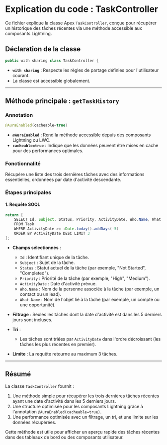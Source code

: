 # Explication du code : TaskController

Ce fichier explique la classe Apex `TaskController`, conçue pour récupérer un historique des tâches récentes via une méthode accessible aux composants Lightning.

## Déclaration de la classe
```java
public with sharing class TaskController {
```
- **`with sharing`** : Respecte les règles de partage définies pour l'utilisateur courant.
- La classe est accessible globalement.

---

## Méthode principale : `getTaskHistory`

### Annotation
```java
@AuraEnabled(cacheable=true)
```
- **`@AuraEnabled`** : Rend la méthode accessible depuis des composants Lightning ou LWC.
- **`cacheable=true`** : Indique que les données peuvent être mises en cache pour des performances optimales.

### Fonctionnalité
Récupère une liste des trois dernières tâches avec des informations essentielles, ordonnées par date d'activité descendante.

### Étapes principales

#### 1. Requête SOQL
```java
return [
    SELECT Id, Subject, Status, Priority, ActivityDate, Who.Name, What.Name 
    FROM Task 
    WHERE ActivityDate >= :Date.today().addDays(-5)
    ORDER BY ActivityDate DESC LIMIT 3
];
```
- **Champs sélectionnés** :
  - `Id` : Identifiant unique de la tâche.
  - `Subject` : Sujet de la tâche.
  - `Status` : Statut actuel de la tâche (par exemple, "Not Started", "Completed").
  - `Priority` : Priorité de la tâche (par exemple, "High", "Medium").
  - `ActivityDate` : Date d'activité prévue.
  - `Who.Name` : Nom de la personne associée à la tâche (par exemple, un contact ou un lead).
  - `What.Name` : Nom de l'objet lié à la tâche (par exemple, un compte ou une opportunité).

- **Filtrage** : Seules les tâches dont la date d'activité est dans les 5 derniers jours sont incluses.

- **Tri** :
  - Les tâches sont triées par `ActivityDate` dans l'ordre décroissant (les tâches les plus récentes en premier).

- **Limite** : La requête retourne au maximum 3 tâches.

---

## Résumé
La classe `TaskController` fournit :
1. Une méthode simple pour récupérer les trois dernières tâches récentes ayant une date d'activité dans les 5 derniers jours.
2. Une structure optimisée pour les composants Lightning grâce à l'annotation `@AuraEnabled(cacheable=true)`.
3. Une performance optimisée avec un filtrage, un tri, et une limite sur les données récupérées.

Cette méthode est utile pour afficher un aperçu rapide des tâches récentes dans des tableaux de bord ou des composants utilisateur.
